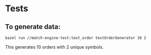 # Tests

## To generate data:

    bazel run //match-engine-test:test_order testOrderGenerator 10 2

This generates 10 orders with 2 unique symbols.
